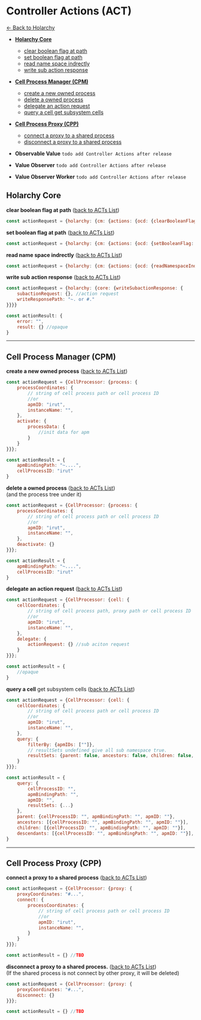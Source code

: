 <div id="ACTs-list"></div>

# Controller Actions (ACT)
[<- Back to Holarchy](./README.md)


* **[Holarchy Core](#Holarchy-Core)**
    * [clear boolean flag at path](#clear-boolean-flag-at-path)
    * [set boolean flag at path](#set-boolean-flag-at-path)
    * [read name space indrectly](#read-name-space-indrectly)
    * [write sub action response](#write-sub-action-response)

* **[Cell Process Manager (CPM)](#Cell-Process-Manager-CPM)**
    * [create a new owned process](#create-a-new-owned-process)
    * [delete a owned process](#delete-a-owned-process)
    * [delegate an action request](#delegate-an-action-request)
    * [query a cell get subsystem cells](#query-a-cell)

* **[Cell Process Proxy (CPP)](#Cell-Process-Proxy-CPP)**
    * [connect a proxy to a shared process](#connect-a-proxy-to-a-shared-process)
    * [disconnect a proxy to a shared process](#disconnect-a-proxy-to-a-shared-process)

* **Observable Value**
    `todo add Controller Actions after release`

* **Value Observer**
    `todo add Controller Actions after release`

* **Value Observer Worker**
    `todo add Controller Actions after release`

## Holarchy Core

<div id="clear-boolean-flag-at-path">
    <strong>clear boolean flag at path</strong>
    (<a href="#ACTs-list">back to ACTs List</a>)
</div>

```javascript
const actionRequest = {holarchy: {cm: {actions: {ocd: {clearBooleanFlag: {path: "~. or #."}}}}}}
```
<div id="set-boolean-flag-at-path">
    <strong>set boolean flag at path</strong>
    (<a href="#ACTs-list">back to ACTs List</a>)
</div> 

```javascript
const actionRequest = {holarchy: {cm: {actions: {ocd: {setBooleanFlag: {path: "~. or #."}}}}}}
```

<div id="read-name-space-indrectly">
    <strong>read name space indrectly</strong>
    (<a href="#ACTs-list">back to ACTs List</a>)
</div>

```javascript
const actionRequest = {holarchy: {cm: {actions: {ocd: {readNamespaceIndirect: {path2: "~. or #."}}}}}}
```

<div id="write-sub-action-response">
    <strong>write sub action response</strong>
    (<a href="#ACTs-list">back to ACTs List</a>)
</div>

```javascript
const actionRequest = {holarchy: {core: {writeSubactionResponse: {
    subactionRequest: {}, //action request
    writeResponsePath: "~. or #."
}}}}

const actionResult: {
    error: "",
    result: {} //opaque
}
```
<hr>

## Cell Process Manager (CPM)
<div id="create-a-new-owned-process">
    <strong>create a new owned process</strong>
    (<a href="#ACTs-list">back to ACTs List</a>)
</div>

```javascript
const actionRequest = {CellProcessor: {process: {
    processCoordinates: {
        // string of cell process path or cell process ID
        //or 
        apmID: "irut",
        instanceName: "",
    },
    activate: {
        processData: {
            //init data for apm
        }
    }
}}};

const actionResult = {
    apmBindingPath: "~....",
    cellProcessID: "irut"
}
```

<div id="delete-a-owned-process">
    <strong>delete a owned process</strong>
    (<a href="#ACTs-list">back to ACTs List</a>)</br>
    (and the process tree under it)
</div>

```javascript
const actionRequest = {CellProcessor: {process: {
    processCoordinates: {
        // string of cell process path or cell process ID
        //or 
        apmID: "irut",
        instanceName: "",
    },
    deactivate: {}
}}};

const actionResult = {
    apmBindingPath: "~....",
    cellProcessID: "irut"
}
```

<div id="delegate-an-action-request">
    <strong>delegate an action request</strong>
    (<a href="#ACTs-list">back to ACTs List</a>)
</div>

```javascript
const actionRequest = {CellProcessor: {cell: {
    cellCoordinates: {
        // string of cell process path, proxy path or cell process ID
        //or 
        apmID: "irut",
        instanceName: "",
    },
    delegate: {
        actionRequest: {} //sub aciton request
    }
}}};

const actionResult = {
    //opaque
}
```

<div id="query-a-cell">
    <strong>query a cell</strong> get subsystem cells
    (<a href="#ACTs-list">back to ACTs List</a>)
</div>

```javascript
const actionRequest = {CellProcessor: {cell: {
    cellCoordinates: {
        // string of cell process path or cell process ID
        //or 
        apmID: "irut",
        instanceName: "",
    },
    query: {
        filterBy: {apmIDs: [""]},
        // resultSets undefined give all sub namespace true.
        resultSets: {parent: false, ancestors: false, children: false, descendants: false}
    }
}}};

const actionResult = {
    query: {
        cellProcessID: "",
        apmBindingPath: "",
        apmID: "",
        resultSets: {...}
    },
    parent: {cellProcessID: "", apmBindingPath: "", apmID: ""},
    ancestors: [{cellProcessID: "", apmBindingPath: "", apmID: ""}],
    children: [{cellProcessID: "", apmBindingPath: "", apmID: ""}],
    descendants: [{cellProcessID: "", apmBindingPath: "", apmID: ""}],
}
```

<hr>

## Cell Process Proxy (CPP)
<div id="connect-a-proxy-to-a-shared-process">
    <strong>connect a proxy to a shared process</strong>
    (<a href="#ACTs-list">back to ACTs List</a>)
</div>

```javascript
const actionRequest = {CellProcessor: {proxy: {
    proxyCoordinates: "#...",
    connect: {
        processCoordinates: {
            // string of cell process path or cell process ID
            //or 
            apmID: "irut",
            instanceName: "",
        }
    }
}}};

const actionResult = {} //TBD
```

<div id="disconnect-a-proxy-to-a-shared-process">
    <strong>disconnect a proxy to a shared process.</strong> 
    (<a href="#ACTs-list">back to ACTs List</a>)</br>
    (If the shared process is not connect by other proxy, it will be deleted)
</div>

```javascript
const actionRequest = {CellProcessor: {proxy: {
    proxyCoordinates: "#...",
    disconnect: {}
}}};

const actionResult = {} //TBD
```
<br>